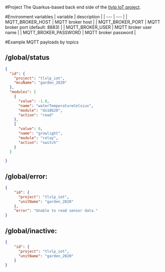 #Project
The Quarkus-based back end side of the [tlvlp IoT project](https://github.com/tlvlp/iot-project-summary).

#Environment variables
| variable | description |
| --- | --- |
| MQTT_BROKER_HOST      | MQTT broker host |
| MQTT_BROKER_PORT      | MQTT broker port (default: 8883) |
| MQTT_BROKER_USER      | MQTT broker user name |
| MQTT_BROKER_PASSWORD  | MQTT broker password |

#Example MQTT payloads by topics
## /global/status
```json
{
  "id": {
    "project": "tlvlp_iot",
    "mcuName": "garden_2020"
  },
  "modules": [
    {
      "value": -1.0,
      "name": "waterTemperatureCelsius",
      "module": "ds18b20",
      "action": "read"
    },
    {
      "value": 0,
      "name": "growlight",
      "module": "relay",
      "action": "switch"
    }
  ]
  
}
```

## /global/error:
```json
{
    "id": {
      "project": "tlvlp_iot", 
      "unitName": "garden_2020"
    },
    "error": "Unable to read sensor data."
}
```

## /global/inactive:
```json
{ 
    "id": {
      "project": "tlvlp_iot", 
      "unitName": "garden_2020"
    }
}
```
